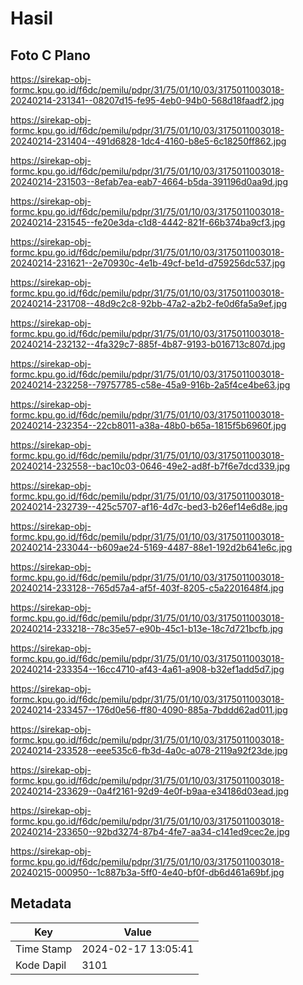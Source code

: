 # Hasil

## Foto C Plano

https://sirekap-obj-formc.kpu.go.id/f6dc/pemilu/pdpr/31/75/01/10/03/3175011003018-20240214-231341--08207d15-fe95-4eb0-94b0-568d18faadf2.jpg

https://sirekap-obj-formc.kpu.go.id/f6dc/pemilu/pdpr/31/75/01/10/03/3175011003018-20240214-231404--491d6828-1dc4-4160-b8e5-6c18250ff862.jpg

https://sirekap-obj-formc.kpu.go.id/f6dc/pemilu/pdpr/31/75/01/10/03/3175011003018-20240214-231503--8efab7ea-eab7-4664-b5da-391196d0aa9d.jpg

https://sirekap-obj-formc.kpu.go.id/f6dc/pemilu/pdpr/31/75/01/10/03/3175011003018-20240214-231545--fe20e3da-c1d8-4442-821f-66b374ba9cf3.jpg

https://sirekap-obj-formc.kpu.go.id/f6dc/pemilu/pdpr/31/75/01/10/03/3175011003018-20240214-231621--2e70930c-4e1b-49cf-be1d-d759256dc537.jpg

https://sirekap-obj-formc.kpu.go.id/f6dc/pemilu/pdpr/31/75/01/10/03/3175011003018-20240214-231708--48d9c2c8-92bb-47a2-a2b2-fe0d6fa5a9ef.jpg

https://sirekap-obj-formc.kpu.go.id/f6dc/pemilu/pdpr/31/75/01/10/03/3175011003018-20240214-232132--4fa329c7-885f-4b87-9193-b016713c807d.jpg

https://sirekap-obj-formc.kpu.go.id/f6dc/pemilu/pdpr/31/75/01/10/03/3175011003018-20240214-232258--79757785-c58e-45a9-916b-2a5f4ce4be63.jpg

https://sirekap-obj-formc.kpu.go.id/f6dc/pemilu/pdpr/31/75/01/10/03/3175011003018-20240214-232354--22cb8011-a38a-48b0-b65a-1815f5b6960f.jpg

https://sirekap-obj-formc.kpu.go.id/f6dc/pemilu/pdpr/31/75/01/10/03/3175011003018-20240214-232558--bac10c03-0646-49e2-ad8f-b7f6e7dcd339.jpg

https://sirekap-obj-formc.kpu.go.id/f6dc/pemilu/pdpr/31/75/01/10/03/3175011003018-20240214-232739--425c5707-af16-4d7c-bed3-b26ef14e6d8e.jpg

https://sirekap-obj-formc.kpu.go.id/f6dc/pemilu/pdpr/31/75/01/10/03/3175011003018-20240214-233044--b609ae24-5169-4487-88e1-192d2b641e6c.jpg

https://sirekap-obj-formc.kpu.go.id/f6dc/pemilu/pdpr/31/75/01/10/03/3175011003018-20240214-233128--765d57a4-af5f-403f-8205-c5a2201648f4.jpg

https://sirekap-obj-formc.kpu.go.id/f6dc/pemilu/pdpr/31/75/01/10/03/3175011003018-20240214-233218--78c35e57-e90b-45c1-b13e-18c7d721bcfb.jpg

https://sirekap-obj-formc.kpu.go.id/f6dc/pemilu/pdpr/31/75/01/10/03/3175011003018-20240214-233354--16cc4710-af43-4a61-a908-b32ef1add5d7.jpg

https://sirekap-obj-formc.kpu.go.id/f6dc/pemilu/pdpr/31/75/01/10/03/3175011003018-20240214-233457--176d0e56-ff80-4090-885a-7bddd62ad011.jpg

https://sirekap-obj-formc.kpu.go.id/f6dc/pemilu/pdpr/31/75/01/10/03/3175011003018-20240214-233528--eee535c6-fb3d-4a0c-a078-2119a92f23de.jpg

https://sirekap-obj-formc.kpu.go.id/f6dc/pemilu/pdpr/31/75/01/10/03/3175011003018-20240214-233629--0a4f2161-92d9-4e0f-b9aa-e34186d03ead.jpg

https://sirekap-obj-formc.kpu.go.id/f6dc/pemilu/pdpr/31/75/01/10/03/3175011003018-20240214-233650--92bd3274-87b4-4fe7-aa34-c141ed9cec2e.jpg

https://sirekap-obj-formc.kpu.go.id/f6dc/pemilu/pdpr/31/75/01/10/03/3175011003018-20240215-000950--1c887b3a-5ff0-4e40-bf0f-db6d461a69bf.jpg


## Metadata

| Key        | Value               |
| ---------- | ------------------- |
| Time Stamp | 2024-02-17 13:05:41 |
| Kode Dapil | 3101                |



